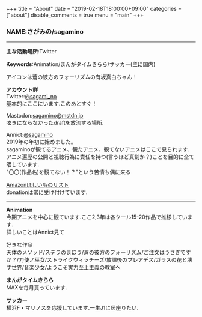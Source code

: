 +++
title = "About"
date = "2019-02-18T18:00:00+09:00"
categories = ["about"]
disable_comments = true
menu = "main"
+++

### NAME:さがみの/sagamino
---  
**主な活動場所**:Twitter  

**Keywords**:Animation/まんがタイムきらら/サッカー(主に国内)  

アイコンは蒼の彼方のフォーリズムの有坂真白ちゃん！

**アカウント群**  
Twitter:[@sagami_no](//twitter.com/sagami_no)  
基本的にここにいます.このあとすぐ！

Mastodon:[sagamino@mstdn.jp](//mstdn.jp/@sagamino)   
呟きにならなかったdraftを放流する場所.

Annict:[@sagamino](//annict.jp/@sagamino)  
2019年の年初に始めました。  
sagaminoが観てるアニメ、観たアニメ、観てないアニメはここで見られます.  
アニメ遍歴の公開と視聴行為に責任を持つ(言うほど真剣か？)ことを目的に全て晒しています.  
"〇〇(作品名)を観てない！？"という苦情も偶に来る

[Amazonほしいものリスト](//amazon.co.jp//registry/wishlist/28VXS1055QQRF/ref=cm_sw_r_tw)  
donationは常に受け付けています.

---
**Animation**  
今期アニメを中心に観ています.ここ2,3年は各クール15-20作品で推移しています.  
詳しいことはAnnict見て  

好きな作品  
天体のメソッド/ステラのまほう/蒼の彼方のフォーリズム/ご注文はうさぎですか？/刀使ノ巫女/ストライクウィッチーズ/放課後のプレアデス/ガラスの花と壊す世界/音楽少女/ようこそ実力至上主義の教室へ

**まんがタイムきらら**  
MAXを毎月買っています.

**サッカー**  
横浜F・マリノスを応援しています.一生J1に居座りたい.